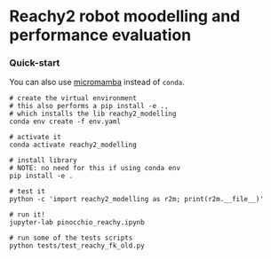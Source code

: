 # Reachy2 robot moodelling and performance evaluation

### Quick-start
You can also use [micromamba](https://mamba.readthedocs.io/en/latest/installation/micromamba-installation.html) instead of `conda`.

```
# create the virtual environment
# this also performs a pip install -e .,
# which installs the lib reachy2_modelling
conda env create -f env.yaml

# activate it
conda activate reachy2_modelling

# install library
# NOTE: no need for this if using conda env
pip install -e .

# test it
python -c 'import reachy2_modelling as r2m; print(r2m.__file__)'

# run it!
jupyter-lab pinocchio_reachy.ipynb

# run some of the tests scripts
python tests/test_reachy_fk_old.py
```

